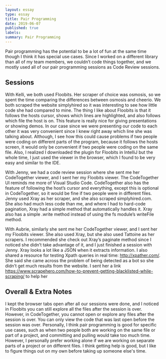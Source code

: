 ```yaml
---
layout: essay
type: essay
title: Pair Programming
date: 2019-06-07
published: true
labels:
summary: Pair Programming
---
```



Pair programming has the potential to be a lot of fun at the same time though I think it has special use cases. Since I worked on a different library than all of my team members, we couldn’t code things together, and we mostly used all of our pair programming sessions as Code Review sessions. 

## Sessions

With Kelli, we both used Floobits. Her scraper of choice was osmosis, so we spent the time comparing the differences between osmosis and cheerio. We both scraped the website simplyhired so it was interesting to see how little code she had compared to mine. The thing I like about Floobits is that it follows the hosts cursor, shows which lines are highlighted, and also follows which file the host is on. This feature is really nice for giving presentations or showing demos.  In our case since we were presenting our code to each other it was very convenient since I knew right away which line she was talking about. Although, I see how this could cause problems if two people were coding on different parts of the program, because it follows the hosts screen, it would only be convenient if two people were coding on the same file. Also, I realized I downloaded the plugin for Floobits in IntelliJ but the whole time, I just used the viewer in the browser, which I found to be very easy and similar to the IDE. 

With Jenny, we had a code review session where she sent me her CodeTogether viewer, and I sent her my Floobits viewer. The CodeTogether UI reminds me more of Visual Studio Code. CodeTogether also has the feature of following the host’s cursor and everything, except this is optional in CodeTogether, so it would be fine if two people were in different files. Jenny used Xray as her scraper, and she also scraped simplyhired.com. She also had much less code than me, and where I had to hard-code pagination, Xray had a simple method that automatically handles it. Xray also has a simple .write method instead of using the fs module’s writeFile method. 


With Aubrie, similarly she sent me her CodeTogether viewer, and I sent her my Floobits viewer. She also used Xray, but she also used Tattoine as her scrapers. I recommended she check out Xray’s paginate method since I noticed she didn’t take advantage of it, and I just finished a session with Jenny. Xray looks a lot like a JSON when it extracts information. I also shared a resource for testing Xpath queries in real time: http://xpather.com/. She said she came across the problem of being detected as a bot so she didn’t get much results from the website. I sent her a link https://www.scrapehero.com/how-to-prevent-getting-blacklisted-while-scraping/ to help her

## Overall & Extra Notes

I kept the browser tabs open after all our sessions were done, and I noticed in Floobits you can still explore all the files after the session is over. However, in CodeTogether, you cannot open or explore any files after the session is over. You can only view the code that was last open before the session was over. Personally, I think pair programming is good for specific use cases, such as when two people both are working on the same file or part of a project, and committing and pulling would take too much time. However, I personally prefer working alone if we are working on separate parts of a project or on different files. I think getting help is good, but I like to figure things out on my own before taking up someone else's time.  